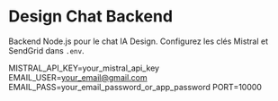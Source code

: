 # Design Chat Backend

Backend Node.js pour le chat IA Design. Configurez les clés Mistral et SendGrid dans `.env`.

MISTRAL_API_KEY=your_mistral_api_key
EMAIL_USER=your_email@gmail.com
EMAIL_PASS=your_email_password_or_app_password
PORT=10000
